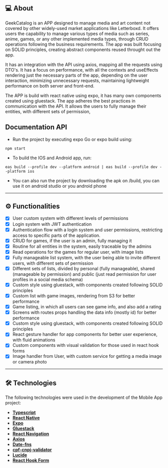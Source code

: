 ## 💻 About

GeekCatalog is an APP designed to manage media and art content not covered by other widely-used market applications like Letterboxd. It offers users the capability to manage various types of media such as series, anime, games, or any other implemented media types, through CRUD operations following the business requirements. The app was built focusing on SOLID principles, creating abstract components reused throught out the app. 

It has an integration with the API using axios, mapping all the requests using DTO's. It has a focus on performance, with all the contexts and useEffects rendering just the necessary parts of the app, depending on the user interaction, minimizing unnecessary requests, maintaining lightweight performance on both server and front-end.

The APP is build with react native using expo, it has many own components created using gluestack. The app adheres the best practices in communication with the API. It allows the users to fully manage their entities, with different sets of permission,

## Documentation API

- Run the project by executing expo Go or expo build using: 
```
npm start 
```
- To build the IOS and Android app, run:
```
eas build --profile dev --platform android | eas build --profile dev --platform ios
```
- You can also run the project by downloading the apk on /build, you can use it on android studio or you android phone

---

## ⚙️ Functionalities

- [x] User custom system with different levels of permissions
- [x] Login system with JWT authentication
- [x] Authentication flow with a login system and user permissions, restricting access to specific parts of the application.
- [x] CRUD for games, if the user is an admin, fully managing it
- [x] Routine for all entities in the system, easily traceable by the admins
- [x] Read operations for the games for regular user, with image lists
- [x] Fully manageable list system, with the user being able to invite different users, with different sets of permission
- [x] Different sets of lists, divided by personal (fully manageable), shared (manageable by permission) and public (just read permission for user profiles in a social media schema)
- [x] Custom style using gluestack, with components created following SOLID principles
- [x] Custom list with game images, rendering from S3 for better performance
- [x] Game listing, in which all users can see game info, and also add a rating
- [x] Screens with routes props handling the data info (mostly id) for better performance
- [x] Custom style using gluestack, with components created following SOLID principles
- [x] React gesture handler for app components for better user experience, with fluid animations
- [x] Custom components with visual validation for those used in react hook forms
- [x] Image handler from User, with custom service for getting a media image or camera photo

---

## 🛠 Technologies

The following technologies were used in the development of the Mobile App project:

- **[Typescript](https://www.typescriptlang.org/)**
- **[React Native](https://reactnative.dev/)**
- **[Expo](https://docs.expo.dev/)**
- **[Gluestack](https://gluestack.io/)**
- **[React Navigation](https://reactnavigation.org/)**
- **[Axios](https://axios-http.com/)**
- **[Date-fns](https://date-fns.org/)**
- **[cpf-cnpj-validator](https://www.npmjs.com/package/cpf-cnpj-validator)**
- **[Lucide](https://lucide.dev/guide/packages/lucide-react-native)**
- **[React Hook Form](https://www.react-hook-form.com/)**